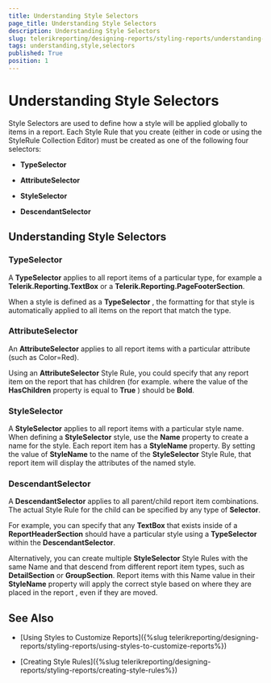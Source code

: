 ```yaml
---
title: Understanding Style Selectors
page_title: Understanding Style Selectors 
description: Understanding Style Selectors
slug: telerikreporting/designing-reports/styling-reports/understanding-style-selectors
tags: understanding,style,selectors
published: True
position: 1
---
```


# Understanding Style Selectors


Style Selectors are used to define how a style will be applied globally to items in a report. Each Style Rule that you create (either in code or using the StyleRule Collection Editor) must be created as one of the following four selectors:

* __TypeSelector__ 

* __AttributeSelector__ 

* __StyleSelector__ 

* __DescendantSelector__ 

## Understanding Style Selectors

### TypeSelector

A __TypeSelector__  applies to all report items of a particular type, for example a __Telerik.Reporting.TextBox__  or a __Telerik.Reporting.PageFooterSection__.


When a style is defined as a __TypeSelector__ , the formatting for that style is automatically applied to all items on the report that match the type.

### AttributeSelector

An __AttributeSelector__  applies to all report items with a particular attribute (such as Color=Red). 

Using an __AttributeSelector__ Style Rule, you could specify that any report item on the report that has children (for example. where the value of the __HasChildren__  property is equal to __True__ ) should be __Bold__.

### StyleSelector

A __StyleSelector__  applies to all report items with a particular style name. When defining a __StyleSelector__  style, use the __Name__  property to create a name for the style. Each report item has a __StyleName__  property. By setting the value of __StyleName__  to the name of the __StyleSelector__  Style Rule, that report item will display the attributes of the named style.

### DescendantSelector

A __DescendantSelector__  applies to all parent/child report item combinations. The actual Style Rule for the child can be specified by any type of __Selector__. 

For example, you can specify that any __TextBox__  that exists inside of a __ReportHeaderSection__  should have a particular style using a __TypeSelector__  within the __DescendantSelector__. 

Alternatively, you can create multiple __StyleSelector__ Style Rules with the same Name and that descend from different report item types, such as __DetailSection__  or __GroupSection__. Report items with this Name value in their __StyleName__  property will apply the correct style based on where they are placed in the report , even if they are moved.

## See Also


 * [Using Styles to Customize Reports]({%slug telerikreporting/designing-reports/styling-reports/using-styles-to-customize-reports%})

 * [Creating Style Rules]({%slug telerikreporting/designing-reports/styling-reports/creating-style-rules%})
